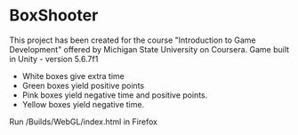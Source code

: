 # BoxShooter

This project has been created for the course "Introduction to Game Development" offered by Michigan State University on Coursera.
Game built in Unity - version 5.6.7f1

* White boxes give extra time 
* Green boxes yield positive points
* Pink boxes yield negative time and positive points.
* Yellow boxes yield negative time.

Run  /Builds/WebGL/index.html in Firefox
